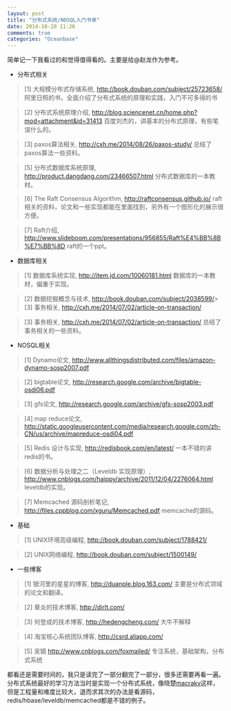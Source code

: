```yaml
---
layout: post
title: "分布式系统/NOSQL入门书单"
date: 2014-10-20 11:26
comments: true
categories: "Oceanbase"
---
```


  简单记一下我看过的和觉得值得看的。主要是给@赵龙作为参考。

  * 分布式相关

>\[1] 大规模分布式存储系统, <http://book.douban.com/subject/25723658/>
  阿里日照的书，全面介绍了分布式系统的原理和实践，入门不可多得的书

>\[2] 分布式系统原理介绍, <http://blog.sciencenet.cn/home.php?mod=attachment&id=31413>
  百度刘杰的，讲基本的分布式原理，有些笔误什么的。

>\[3] paxos算法相关, <http://cxh.me/2014/08/26/paxos-study/>
  总结了paxos算法一些资料。

>\[5] 分布式数据库系统原理, <http://product.dangdang.com/23466507.html>
  分布式数据库的一本教材。

>\[6] The Raft Consensus Algorithm, <http://raftconsensus.github.io/>
  raft相关的资料，论文和一些实现都能在里面找到，另外有一个图形化的展示很方便。

>\[7] Raft介绍, <http://www.slideboom.com/presentations/956855/Raft%E4%BB%8B%E7%BB%8D>
  raft的一个ppt。

* 数据库相关

>\[1] 数据库系统实现, <http://item.jd.com/10060181.html>
  数据库的一本教材，偏重于实现。

>\[2] 数据挖掘概念与技术, <http://book.douban.com/subject/2038599/>>\[3] 事务相关, <http://cxh.me/2014/07/02/article-on-transaction/>

>\[3] 事务相关, <http://cxh.me/2014/07/02/article-on-transaction/>
  总结了事务相关的一些资料。

* NOSQL相关

>\[1] Dynamo论文, <http://www.allthingsdistributed.com/files/amazon-dynamo-sosp2007.pdf>

>\[2] bigtable论文, <http://research.google.com/archive/bigtable-osdi06.pdf>

>\[3] gfs论文, <http://research.google.com/archive/gfs-sosp2003.pdf>

>\[4] map reduce论文, <http://static.googleusercontent.com/media/research.google.com/zh-CN/us/archive/mapreduce-osdi04.pdf>

>\[5] Redis 设计与实现, <http://redisbook.com/en/latest/>
  一本不错的讲redis的书。

>\[6] 数据分析与处理之二（Leveldb 实现原理）, <http://www.cnblogs.com/haippy/archive/2011/12/04/2276064.html>
  leveldb的实现。

>\[7] Memcached 源码剖析笔记, <http://files.cppblog.com/xguru/Memcached.pdf>
  memcache的源码。

* 基础

>\[1] UNIX环境高级编程, <http://book.douban.com/subject/1788421/>

>\[2] UNIX网络编程, <http://book.douban.com/subject/1500149/>

* 一些博客

>\[1] 银河里的星星的博客, <http://duanple.blog.163.com/>
  主要是分布式领域的论文和翻译。

>\[2] 章炎的技术博客, <http://dirlt.com/>

>\[3] 何登成的技术博客, <http://hedengcheng.com/> 大牛不解释

>\[4] 淘宝核心系统团队博客, <http://csrd.aliapp.com/>

>\[5] 吴镝 <http://www.cnblogs.com/foxmailed/> 专注系统，基础架构，分布式系统

  都看还是需要时间的，我只是读完了一部分翻完了一部分，很多还需要再看一遍。分布式系统最好的学习方法当时是实现一个分布式系统，像晓楚[macrakv](https://github.com/raywill/macraykv "Macrakv")这样，但是工程量和难度比较大，退而求其次的办法是看源码，redis/hbase/leveldb/memcached都是不错的例子。

[1]: http://book.douban.com/subject/25723658/ "大规模分布式存储系统"
[2]: http://www.valleytalk.org/wp-content/uploads/2012/07/%E5%88%86%E5%B8%83%E5%BC%8F%E7%B3%BB%E7%BB%9F%E5%8E%9F%E7%90%86%E4%BB%8B%E7%BB%8D.pdf "分布式系统原理介绍"
[3]: http://cxh.me/2014/08/26/paxos-study/ "paxos算法相关"
[4]: http://cxh.me/2014/07/02/article-on-transaction/ "事务相关"
[5]: http://product.dangdang.com/23466507.html "分布式数据库系统原理"
[6]: http://raftconsensus.github.io/ "The Raft Consensus Algorithm"
[7]: http://www.slideboom.com/presentations/956855/Raft%E4%BB%8B%E7%BB%8D "Raft介绍"

[1]: http://item.jd.com/10060181.html "数据库系统实现"
[2]: http://book.douban.com/subject/2038599/ "数据挖掘概念与技术"


[1]: http://www.allthingsdistributed.com/files/amazon-dynamo-sosp2007.pdf "Dynamo论文"
[2]: http://research.google.com/archive/bigtable-osdi06.pdf "bigtable论文"
[3]: http://research.google.com/archive/gfs-sosp2003.pdf "gfs论文"
[4]: http://static.googleusercontent.com/media/research.google.com/zh-CN/us/archive/mapreduce-osdi04.pdf "map reduce论文"
[5]: http://redisbook.com/en/latest/ "Redis 设计与实现"
[6]: http://www.cnblogs.com/haippy/archive/2011/12/04/2276064.html "数据分析与处理之二（Leveldb 实现原理）"
[7]: http://files.cppblog.com/xguru/Memcached.pdf "Memcached 源码剖析笔记"

[1]: http://book.douban.com/subject/1788421/ "UNIX环境高级编程"
[2]: http://book.douban.com/subject/1500149/ "UNIX网络编程"

[1]: http://duanple.blog.163.com/ "银河里的星星的博客"
[2]: http://dirlt.com/ "章炎的技术博客"
[3]: http://hedengcheng.com/ "何登成的技术博客"
[4]: http://csrd.aliapp.com/ "淘宝核心系统团队博客"
